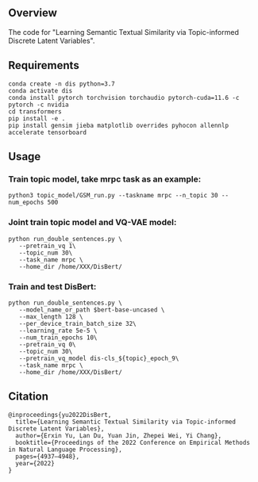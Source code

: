 ## Overview

The code for "Learning Semantic Textual Similarity via Topic-informed Discrete Latent Variables".

## Requirements

``` 
conda create -n dis python=3.7 
conda activate dis
conda install pytorch torchvision torchaudio pytorch-cuda=11.6 -c pytorch -c nvidia
cd transformers
pip install -e .
pip install gensim jieba matplotlib overrides pyhocon allennlp accelerate tensorboard
```

## Usage

### Train topic model, take mrpc task as an example:

``` 
python3 topic_model/GSM_run.py --taskname mrpc --n_topic 30 --num_epochs 500
```

### Joint train topic model and VQ-VAE model:

```
python run_double_sentences.py \
   --pretrain_vq 1\
   --topic_num 30\
   --task_name mrpc \
   --home_dir /home/XXX/DisBert/
```

### Train and test DisBert:

```
python run_double_sentences.py \
   --model_name_or_path $bert-base-uncased \
   --max_length 128 \
   --per_device_train_batch_size 32\
   --learning_rate 5e-5 \
   --num_train_epochs 10\
   --pretrain_vq 0\
   --topic_num 30\
   --pretrain_vq_model dis-cls_${topic}_epoch_9\
   --task_name mrpc \
   --home_dir /home/XXX/DisBert/
```

## Citation

```
@inproceedings{yu2022DisBert,
  title={Learning Semantic Textual Similarity via Topic-informed Discrete Latent Variables},
  author={Erxin Yu, Lan Du, Yuan Jin, Zhepei Wei, Yi Chang},
  booktitle={Proceedings of the 2022 Conference on Empirical Methods in Natural Language Processing},
  pages={4937–4948},
  year={2022}
}
```

